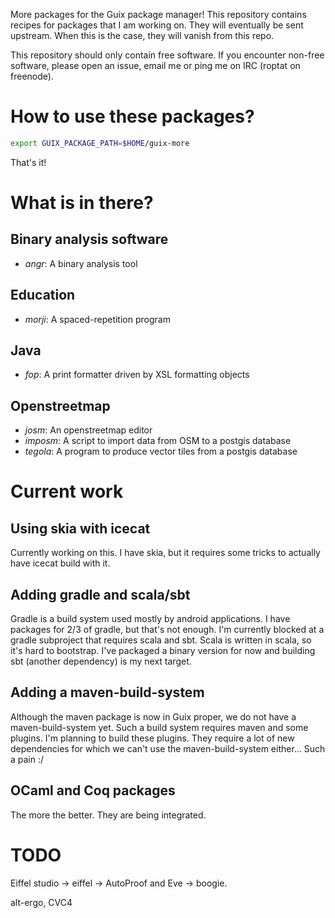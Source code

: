 More packages for the Guix package manager! This repository contains
recipes for packages that I am working on. They will eventually be sent
upstream. When this is the case, they will vanish from this repo.

This repository should only contain free software.  If you encounter non-free
software, please open an issue, email me or ping me on IRC (roptat on freenode).

How to use these packages?
==========================

```sh
export GUIX_PACKAGE_PATH=$HOME/guix-more
```

That's it!

What is in there?
=================

Binary analysis software
------------------------

* _angr_: A binary analysis tool

Education
---------

* _morji_: A spaced-repetition program

Java
----

* _fop_: A print formatter driven by XSL formatting objects

Openstreetmap
-------------

* _josm_: An openstreetmap editor
* _imposm_: A script to import data from OSM to a postgis database
* _tegola_: A program to produce vector tiles from a postgis database

Current work
============

Using skia with icecat
----------------------

Currently working on this. I have skia, but it requires some tricks to actually
have icecat build with it.

Adding gradle and scala/sbt
---------------------------

Gradle is a build system used mostly by android applications. I have packages
for 2/3 of gradle, but that's not enough. I'm currently blocked at a gradle
subproject that requires scala and sbt. Scala is written in scala, so it's hard
to bootstrap. I've packaged a binary version for now and building sbt (another
dependency) is my next target.

Adding a maven-build-system
---------------------------

Although the maven package is now in Guix proper, we do not have a maven-build-system
yet. Such a build system requires maven and some plugins. I'm planning to build
these plugins. They require a lot of new dependencies for which we can't use
the maven-build-system either... Such a pain :/

OCaml and Coq packages
----------------------

The more the better. They are being integrated.

TODO
====

Eiffel studio -> eiffel -> AutoProof and Eve -> boogie.

alt-ergo, CVC4

